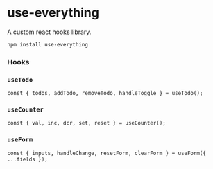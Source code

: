# use-everything
A custom react hooks library.

```
npm install use-everything
```

### Hooks
### `useTodo`
```
const { todos, addTodo, removeTodo, handleToggle } = useTodo();
```
### `useCounter`
```
const { val, inc, dcr, set, reset } = useCounter();
```
### `useForm`
```
const { inputs, handleChange, resetForm, clearForm } = useForm({ ...fields });
```